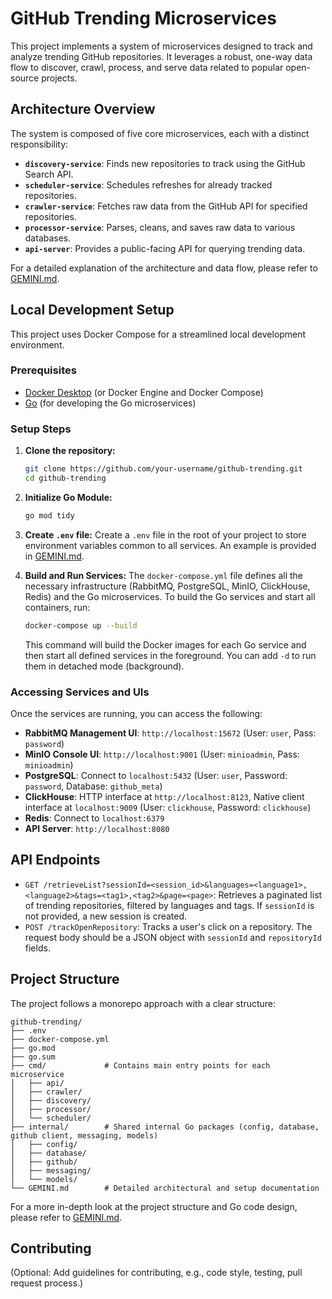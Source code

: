 # GitHub Trending Microservices

This project implements a system of microservices designed to track and analyze trending GitHub repositories. It leverages a robust, one-way data flow to discover, crawl, process, and serve data related to popular open-source projects.

## Architecture Overview

The system is composed of five core microservices, each with a distinct responsibility:

-   **`discovery-service`**: Finds new repositories to track using the GitHub Search API.
-   **`scheduler-service`**: Schedules refreshes for already tracked repositories.
-   **`crawler-service`**: Fetches raw data from the GitHub API for specified repositories.
-   **`processor-service`**: Parses, cleans, and saves raw data to various databases.
-   **`api-server`**: Provides a public-facing API for querying trending data.

For a detailed explanation of the architecture and data flow, please refer to [GEMINI.md](./GEMINI.md).

## Local Development Setup

This project uses Docker Compose for a streamlined local development environment.

### Prerequisites

-   [Docker Desktop](https://www.docker.com/products/docker-desktop) (or Docker Engine and Docker Compose)
-   [Go](https://golang.org/dl/) (for developing the Go microservices)

### Setup Steps

1.  **Clone the repository:**
    ```bash
    git clone https://github.com/your-username/github-trending.git
    cd github-trending
    ```

2.  **Initialize Go Module:**
    ```bash
    go mod tidy
    ```

3.  **Create `.env` file:**
    Create a `.env` file in the root of your project to store environment variables common to all services. An example is provided in [GEMINI.md](./GEMINI.md).

4.  **Build and Run Services:**
    The `docker-compose.yml` file defines all the necessary infrastructure (RabbitMQ, PostgreSQL, MinIO, ClickHouse, Redis) and the Go microservices. To build the Go services and start all containers, run:
    ```bash
    docker-compose up --build
    ```
    This command will build the Docker images for each Go service and then start all defined services in the foreground. You can add `-d` to run them in detached mode (background).

### Accessing Services and UIs

Once the services are running, you can access the following:

-   **RabbitMQ Management UI**: `http://localhost:15672` (User: `user`, Pass: `password`)
-   **MinIO Console UI**: `http://localhost:9001` (User: `minioadmin`, Pass: `minioadmin`)
-   **PostgreSQL**: Connect to `localhost:5432` (User: `user`, Password: `password`, Database: `github_meta`)
-   **ClickHouse**: HTTP interface at `http://localhost:8123`, Native client interface at `localhost:9009` (User: `clickhouse`, Password: `clickhouse`)
-   **Redis**: Connect to `localhost:6379`
-   **API Server**: `http://localhost:8080`

## API Endpoints

-   `GET /retrieveList?sessionId=<session_id>&languages=<language1>,<language2>&tags=<tag1>,<tag2>&page=<page>`: Retrieves a paginated list of trending repositories, filtered by languages and tags. If `sessionId` is not provided, a new session is created.
-   `POST /trackOpenRepository`: Tracks a user's click on a repository. The request body should be a JSON object with `sessionId` and `repositoryId` fields.

## Project Structure

The project follows a monorepo approach with a clear structure:

```
github-trending/
├── .env
├── docker-compose.yml
├── go.mod
├── go.sum
├── cmd/             # Contains main entry points for each microservice
│   ├── api/
│   ├── crawler/
│   ├── discovery/
│   ├── processor/
│   └── scheduler/
├── internal/        # Shared internal Go packages (config, database, github client, messaging, models)
│   ├── config/
│   ├── database/
│   ├── github/
│   ├── messaging/
│   └── models/
└── GEMINI.md        # Detailed architectural and setup documentation
```

For a more in-depth look at the project structure and Go code design, please refer to [GEMINI.md](./GEMINI.md).

## Contributing

(Optional: Add guidelines for contributing, e.g., code style, testing, pull request process.)
